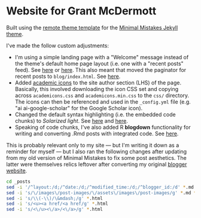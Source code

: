 # Website for Grant McDermott

Built using the [remote theme template](https://github.com/mmistakes/mm-github-pages-starter/generate) for the [Minimal Mistakes Jekyll theme](https://github.com/mmistakes/minimal-mistakes).

I've made the follow custom adjustments:

- I'm using a simple landing page with a "Welcome" message instead of the theme's default home page layout (i.e. one with a "recent posts" feed). See [here](https://github.com/mmistakes/minimal-mistakes/issues/2349) or [here](https://github.com/mmistakes/minimal-mistakes/issues/2191#issuecomment-504080616). This also meant that moved the paginator for recent posts to `blog/index.html`. See [here](https://github.com/mmistakes/minimal-mistakes/issues/2191#issuecomment-504080616). 
- Added [academic icons](https://jpswalsh.github.io/academicons/) to the site author section (LHS) of the page. Basically, this involved downloading the icon CSS set and copying across `academicons.css` and `academicons.min.css` to the `css/` directory. The icons can then be referenced and used in the `_config.yml` file (e.g. "ai ai-google-scholar" for the Google Scholar icon).
- Changed the default syntax highlighting (i.e. the embedded code chunks) to *Solarized light*. See [here](https://mmistakes.github.io/minimal-mistakes/docs/stylesheets/#syntax-highlighting) and [here](https://github.com/mmistakes/minimal-mistakes/issues/2278). 
- Speaking of code chunks, I've also added R **blogdown** functionality for writing and converting .Rmd posts with integrated code. See [here](https://bookdown.org/yihui/blogdown/jekyll.html).

This is probably relevant only to my site &mdash; but I'm writing it down as a reminder for myself &mdash; but I also ran the following changes after updating from my old version of Minimal Mistakes to fix some post aesthetics. The latter were themselves relics leftover after converting my original [blogger website](https://stickmanscorral.blogspot.com/).

```sh
cd _posts
sed -i '/^layout:/d;/^date:/d;/^modified_time:/d;/^blogger_id:/d' *.md *.html
sed -i 's/\/images\/post-images/\/assets\/images\/post-images/g' *.md *.html
sed -i 's/\\(-\\)/\&mdash;/g' *.html
sed -i 's/<u><a href/<a href/g' *.html
sed -i 's/<\/u><\/a>/<\/a>/g' *.html
```
